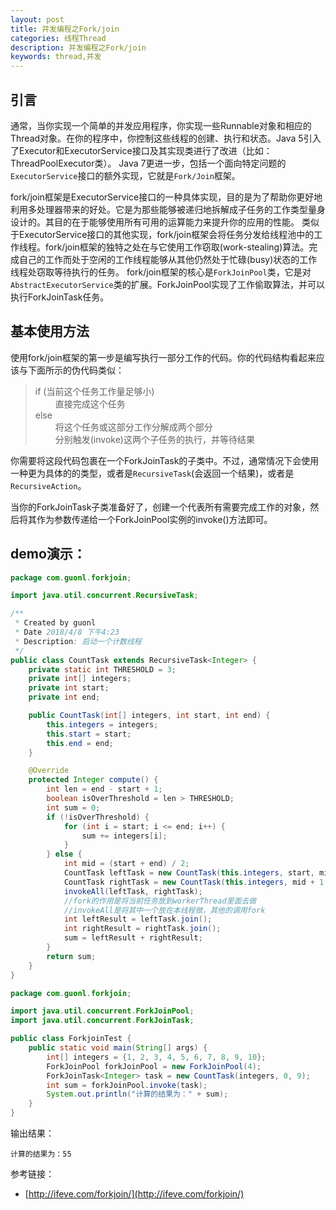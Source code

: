 ```yaml
---
layout: post
title: 并发编程之Fork/join
categories: 线程Thread
description: 并发编程之Fork/join
keywords: thread,并发
---
```

## 引言
通常，当你实现一个简单的并发应用程序，你实现一些Runnable对象和相应的 Thread对象。在你的程序中，你控制这些线程的创建、执行和状态。Java 5引入了Executor和ExecutorService接口及其实现类进行了改进（比如：ThreadPoolExecutor类）。
Java 7更进一步，包括一个面向特定问题的`ExecutorService`接口的额外实现，它就是`Fork/Join`框架。

fork/join框架是ExecutorService接口的一种具体实现，目的是为了帮助你更好地利用多处理器带来的好处。它是为那些能够被递归地拆解成子任务的工作类型量身设计的。其目的在于能够使用所有可用的运算能力来提升你的应用的性能。
类似于ExecutorService接口的其他实现，fork/join框架会将任务分发给线程池中的工作线程。fork/join框架的独特之处在与它使用工作窃取(work-stealing)算法。完成自己的工作而处于空闲的工作线程能够从其他仍然处于忙碌(busy)状态的工作线程处窃取等待执行的任务。
fork/join框架的核心是`ForkJoinPool`类，它是对`AbstractExecutorService`类的扩展。ForkJoinPool实现了工作偷取算法，并可以执行ForkJoinTask任务。

## 基本使用方法
使用fork/join框架的第一步是编写执行一部分工作的代码。你的代码结构看起来应该与下面所示的伪代码类似：

> if (当前这个任务工作量足够小)   
>  &emsp;&emsp; 直接完成这个任务   
> else   
>  &emsp;&emsp; 将这个任务或这部分工作分解成两个部分   
>  &emsp;&emsp; 分别触发(invoke)这两个子任务的执行，并等待结果

你需要将这段代码包裹在一个ForkJoinTask的子类中。不过，通常情况下会使用一种更为具体的的类型，或者是`RecursiveTask`(会返回一个结果)，或者是`RecursiveAction`。

当你的ForkJoinTask子类准备好了，创建一个代表所有需要完成工作的对象，然后将其作为参数传递给一个ForkJoinPool实例的invoke()方法即可。


## demo演示：

```java
package com.guonl.forkjoin;

import java.util.concurrent.RecursiveTask;

/**
 * Created by guonl
 * Date 2018/4/8 下午4:23
 * Description: 启动一个计数线程
 */
public class CountTask extends RecursiveTask<Integer> {
    private static int THRESHOLD = 3;
    private int[] integers;
    private int start;
    private int end;

    public CountTask(int[] integers, int start, int end) {
        this.integers = integers;
        this.start = start;
        this.end = end;
    }

    @Override
    protected Integer compute() {
        int len = end - start + 1;
        boolean isOverThreshold = len > THRESHOLD;
        int sum = 0;
        if (!isOverThreshold) {
            for (int i = start; i <= end; i++) {
                sum += integers[i];
            }
        } else {
            int mid = (start + end) / 2;
            CountTask leftTask = new CountTask(this.integers, start, mid);
            CountTask rightTask = new CountTask(this.integers, mid + 1, end);
            invokeAll(leftTask, rightTask);
            //fork的作用是将当前任务放到workerThread里面去做
            //invokeAll是将其中一个放在本线程做，其他的调用fork
            int leftResult = leftTask.join();
            int rightResult = rightTask.join();
            sum = leftResult + rightResult;
        }
        return sum;
    }
}


```

```java
package com.guonl.forkjoin;

import java.util.concurrent.ForkJoinPool;
import java.util.concurrent.ForkJoinTask;

public class ForkjoinTest {
    public static void main(String[] args) {
        int[] integers = {1, 2, 3, 4, 5, 6, 7, 8, 9, 10};
        ForkJoinPool forkJoinPool = new ForkJoinPool(4);
        ForkJoinTask<Integer> task = new CountTask(integers, 0, 9);
        int sum = forkJoinPool.invoke(task);
        System.out.println("计算的结果为：" + sum);
    }
}


```

输出结果：
```
计算的结果为：55
```


参考链接：
- [http://ifeve.com/forkjoin/](http://ifeve.com/forkjoin/)


